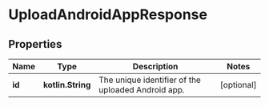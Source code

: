 
# UploadAndroidAppResponse

## Properties
Name | Type | Description | Notes
------------ | ------------- | ------------- | -------------
**id** | **kotlin.String** | The unique identifier of the uploaded Android app. |  [optional]



